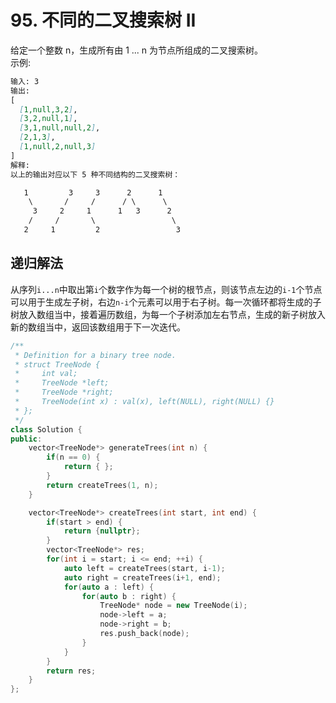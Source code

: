 # 95. 不同的二叉搜索树 II

给定一个整数 n，生成所有由 1 ... n 为节点所组成的二叉搜索树。  
示例:

```md
输入: 3
输出:
[
  [1,null,3,2],
  [3,2,null,1],
  [3,1,null,null,2],
  [2,1,3],
  [1,null,2,null,3]
]
解释:
以上的输出对应以下 5 种不同结构的二叉搜索树：

   1         3     3      2      1
    \       /     /      / \      \
     3     2     1      1   3      2
    /     /       \                 \
   2     1         2                 3
```

## 递归解法

从序列`i...n`中取出第`i`个数字作为每一个树的根节点，则该节点左边的`i-1`个节点可以用于生成左子树，右边`n-i`个元素可以用于右子树。每一次循环都将生成的子树放入数组当中，接着遍历数组，为每一个子树添加左右节点，生成的新子树放入新的数组当中，返回该数组用于下一次迭代。

```cpp
/**
 * Definition for a binary tree node.
 * struct TreeNode {
 *     int val;
 *     TreeNode *left;
 *     TreeNode *right;
 *     TreeNode(int x) : val(x), left(NULL), right(NULL) {}
 * };
 */
class Solution {
public:
    vector<TreeNode*> generateTrees(int n) {
        if(n == 0) {
            return { };
        }
        return createTrees(1, n);
    }

    vector<TreeNode*> createTrees(int start, int end) {
        if(start > end) {
            return {nullptr};
        }
        vector<TreeNode*> res;
        for(int i = start; i <= end; ++i) {
            auto left = createTrees(start, i-1);
            auto right = createTrees(i+1, end);
            for(auto a : left) {
                for(auto b : right) {
                    TreeNode* node = new TreeNode(i);
                    node->left = a;
                    node->right = b;
                    res.push_back(node);
                }
            }
        }
        return res;
    }
};
```
